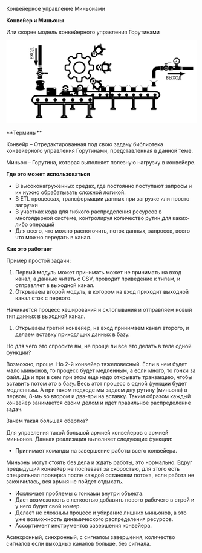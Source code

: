 Конвейерное управление Миньонами

**Конвейер и Миньоны**

Или скорее модель конвейерного управления Горутинами

<p align="center">
  <img src="./Conveer.png" width="550" alt="accessibility text">
</p>
**Термины**

Конвейр – Отредактированная под свою задачу библиотека конвейерного управления Горутинами, представленная в данной теме.

Миньон – Горутина, которая выполняет полезную нагрузку в конвейере.

**Где это может использоваться**

- В высоконагруженных средах, где постоянно поступают запросы и их нужно обрабатывать сложной логикой.
- В ETL процессах, трансформации данных при загрузке или просто загрузки
- В участках кода для гибкого распределения ресурсов в многоядерной системе, контролируя количество рутин для каких-либо операций
- Для всего, что можно распоточить, поток данных, запросов, всего что можно передать в канал.

**Как это работает**

Пример простой задачи:

1. Первый модуль может принимать может не принимать на вход канал, а данные читать с CSV, проводит приведение к типам, и отправляет в выходной канал.
2. Открываем второй модуль, в котором на вход приходит выходной канал сток с первого.

Начинается процесс хеширования и схлопывания и отправляем новый тип данных в выходной канал.

1. Открываем третий конвейер, на вход принимаем канал второго, и делаем вставку приходящих данных в базу.

Но для чего это спросите вы, не проще ли все это делать в теле одной функции?

Возможно, проще. Но 2-й конвейер тяжеловесный. Если в нем будет мало миньонов, то процесс будет медленным, а если много, то гонки за файл. Да и при в сем при этом еще надо открывать транзакцию, чтобы вставить потом это в базу. Весь этот процесс в одной функции будет медленным. А при таком подходе мы задаем дну рутину (миньона) в первом, 8-мь во втором и два-три на вставку. Таким образом каждый конвейер занимается своим делом и идет правильное распределение задач.

Зачем такая большая обертка?

Для управления такой большой армией конвейеров с армией миньонов. Данная реализация выполняет следующие функции:

- Принимает команды на завершение работы всего конвейера.

Миньоны могут стоять без дела и ждать работы, это нормально. Вдруг предыдущий конвейер не поспевает за скоростью, для этого есть специальная проверка после каждой остановки потока, если работа не закончилась, вся армия не пойдет отдыхать.

- Исключает проблемы с гонками внутри объекта.
- Дает возможность с легкостью добавить нового рабочего в строй и у него будет свой номер.
- Делает не сложным процесс и убирание лишних миньонов, а это уже возможность динамического распределения ресурсов.
- Ассортимент инструментов завершения конвейера.

Асинхронный, синхронный, с сигналом завершения, количество сигналов если выходных каналов больше, без сигнала.
